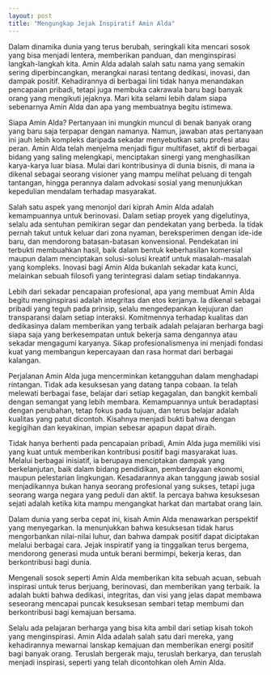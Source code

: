 ```yaml
---
layout: post
title: "Mengungkap Jejak Inspiratif Amin Alda"
---
```


Dalam dinamika dunia yang terus berubah, seringkali kita mencari sosok yang bisa menjadi lentera, memberikan panduan, dan menginspirasi langkah-langkah kita. Amin Alda adalah salah satu nama yang semakin sering diperbincangkan, merangkai narasi tentang dedikasi, inovasi, dan dampak positif. Kehadirannya di berbagai lini tidak hanya menandakan pencapaian pribadi, tetapi juga membuka cakrawala baru bagi banyak orang yang mengikuti jejaknya. Mari kita selami lebih dalam siapa sebenarnya Amin Alda dan apa yang membuatnya begitu istimewa.

Siapa Amin Alda? Pertanyaan ini mungkin muncul di benak banyak orang yang baru saja terpapar dengan namanya. Namun, jawaban atas pertanyaan ini jauh lebih kompleks daripada sekadar menyebutkan satu profesi atau peran. Amin Alda telah menjelma menjadi figur multifaset, aktif di berbagai bidang yang saling melengkapi, menciptakan sinergi yang menghasilkan karya-karya luar biasa. Mulai dari kontribusinya di dunia bisnis, di mana ia dikenal sebagai seorang visioner yang mampu melihat peluang di tengah tantangan, hingga perannya dalam advokasi sosial yang menunjukkan kepedulian mendalam terhadap masyarakat.

Salah satu aspek yang menonjol dari kiprah Amin Alda adalah kemampuannya untuk berinovasi. Dalam setiap proyek yang digelutinya, selalu ada sentuhan pemikiran segar dan pendekatan yang berbeda. Ia tidak pernah takut untuk keluar dari zona nyaman, bereksperimen dengan ide-ide baru, dan mendorong batasan-batasan konvensional. Pendekatan ini terbukti membuahkan hasil, baik dalam bentuk keberhasilan komersial maupun dalam menciptakan solusi-solusi kreatif untuk masalah-masalah yang kompleks. Inovasi bagi Amin Alda bukanlah sekadar kata kunci, melainkan sebuah filosofi yang terintegrasi dalam setiap tindakannya.

Lebih dari sekadar pencapaian profesional, apa yang membuat Amin Alda begitu menginspirasi adalah integritas dan etos kerjanya. Ia dikenal sebagai pribadi yang teguh pada prinsip, selalu mengedepankan kejujuran dan transparansi dalam setiap interaksi. Komitmennya terhadap kualitas dan dedikasinya dalam memberikan yang terbaik adalah pelajaran berharga bagi siapa saja yang berkesempatan untuk bekerja sama dengannya atau sekadar mengagumi karyanya. Sikap profesionalismenya ini menjadi fondasi kuat yang membangun kepercayaan dan rasa hormat dari berbagai kalangan.

Perjalanan Amin Alda juga mencerminkan ketangguhan dalam menghadapi rintangan. Tidak ada kesuksesan yang datang tanpa cobaan. Ia telah melewati berbagai fase, belajar dari setiap kegagalan, dan bangkit kembali dengan semangat yang lebih membara. Kemampuannya untuk beradaptasi dengan perubahan, tetap fokus pada tujuan, dan terus belajar adalah kualitas yang patut dicontoh. Kisahnya menjadi bukti bahwa dengan kegigihan dan keyakinan, impian sebesar apapun dapat diraih.

Tidak hanya berhenti pada pencapaian pribadi, Amin Alda juga memiliki visi yang kuat untuk memberikan kontribusi positif bagi masyarakat luas. Melalui berbagai inisiatif, ia berupaya menciptakan dampak yang berkelanjutan, baik dalam bidang pendidikan, pemberdayaan ekonomi, maupun pelestarian lingkungan. Kesadarannya akan tanggung jawab sosial menjadikannya bukan hanya seorang profesional yang sukses, tetapi juga seorang warga negara yang peduli dan aktif. Ia percaya bahwa kesuksesan sejati adalah ketika kita mampu mengangkat harkat dan martabat orang lain.

Dalam dunia yang serba cepat ini, kisah Amin Alda menawarkan perspektif yang menyegarkan. Ia menunjukkan bahwa kesuksesan tidak harus mengorbankan nilai-nilai luhur, dan bahwa dampak positif dapat diciptakan melalui berbagai cara. Jejak inspiratif yang ia tinggalkan terus bergema, mendorong generasi muda untuk berani bermimpi, bekerja keras, dan berkontribusi bagi dunia.

Mengenali sosok seperti Amin Alda memberikan kita sebuah acuan, sebuah inspirasi untuk terus berjuang, berinovasi, dan memberikan yang terbaik. Ia adalah bukti bahwa dedikasi, integritas, dan visi yang jelas dapat membawa seseorang mencapai puncak kesuksesan sembari tetap membumi dan berkontribusi bagi kemajuan bersama.

Selalu ada pelajaran berharga yang bisa kita ambil dari setiap kisah tokoh yang menginspirasi. Amin Alda adalah salah satu dari mereka, yang kehadirannya mewarnai lanskap kemajuan dan memberikan energi positif bagi banyak orang. Teruslah bergerak maju, teruslah berkarya, dan teruslah menjadi inspirasi, seperti yang telah dicontohkan oleh Amin Alda.
